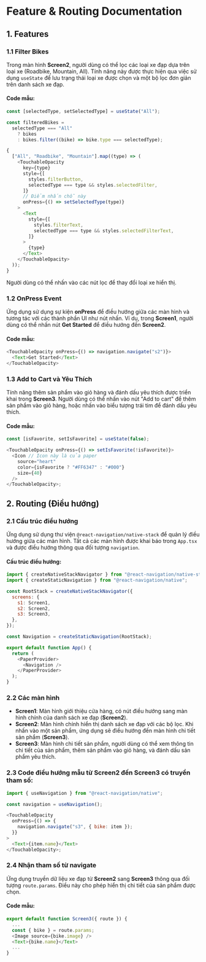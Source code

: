 # Feature & Routing Documentation

## 1. Features

### 1.1 Filter Bikes

Trong màn hình **Screen2**, người dùng có thể lọc các loại xe đạp dựa trên loại xe (Roadbike, Mountain, All). Tính năng này được thực hiện qua việc sử dụng `useState` để lưu trạng thái loại xe được chọn và một bộ lọc đơn giản trên danh sách xe đạp.

#### Code mẫu:

```javascript
const [selectedType, setSelectedType] = useState("All");

const filteredBikes =
  selectedType === "All"
    ? bikes
    : bikes.filter((bike) => bike.type === selectedType);

{
  ["All", "Roadbike", "Mountain"].map((type) => (
    <TouchableOpacity
      key={type}
      style={[
        styles.filterButton,
        selectedType === type && styles.selectedFilter,
      ]}
      // Điểm nhấn chỗ này
      onPress={() => setSelectedType(type)}
    >
      <Text
        style={[
          styles.filterText,
          selectedType === type && styles.selectedFilterText,
        ]}
      >
        {type}
      </Text>
    </TouchableOpacity>
  ));
}
```

Người dùng có thể nhấn vào các nút lọc để thay đổi loại xe hiển thị.

### 1.2 OnPress Event

Ứng dụng sử dụng sự kiện **onPress** để điều hướng giữa các màn hình và tương tác với các thành phần UI như nút nhấn. Ví dụ, trong **Screen1**, người dùng có thể nhấn nút **Get Started** để điều hướng đến **Screen2**.

#### Code mẫu:

```javascript
<TouchableOpacity onPress={() => navigation.navigate("s2")}>
  <Text>Get Started</Text>
</TouchableOpacity>
```

### 1.3 Add to Cart và Yêu Thích

Tính năng thêm sản phẩm vào giỏ hàng và đánh dấu yêu thích được triển khai trong **Screen3**. Người dùng có thể nhấn vào nút "Add to cart" để thêm sản phẩm vào giỏ hàng, hoặc nhấn vào biểu tượng trái tim để đánh dấu yêu thích.

#### Code mẫu:

```javascript
const [isFavorite, setIsFavorite] = useState(false);

<TouchableOpacity onPress={() => setIsFavorite(!isFavorite)}>
  <Icon // Icon này là của paper
    source="heart"
    color={isFavorite ? "#FF6347" : "#000"}
    size={40}
  />
</TouchableOpacity>;
```

## 2. Routing (Điều hướng)

### 2.1 Cấu trúc điều hướng

Ứng dụng sử dụng thư viện `@react-navigation/native-stack` để quản lý điều hướng giữa các màn hình. Tất cả các màn hình được khai báo trong `App.tsx` và được điều hướng thông qua đối tượng `navigation`.

#### Cấu trúc điều hướng:

```javascript
import { createNativeStackNavigator } from "@react-navigation/native-stack";
import { createStaticNavigation } from "@react-navigation/native";

const RootStack = createNativeStackNavigator({
  screens: {
    s1: Screen1,
    s2: Screen2,
    s3: Screen3,
  },
});

const Navigation = createStaticNavigation(RootStack);

export default function App() {
  return (
    <PaperProvider>
      <Navigation />
    </PaperProvider>
  );
}
```

### 2.2 Các màn hình

- **Screen1**: Màn hình giới thiệu cửa hàng, có nút điều hướng sang màn hình chính của danh sách xe đạp (**Screen2**).
- **Screen2**: Màn hình chính hiển thị danh sách xe đạp với các bộ lọc. Khi nhấn vào một sản phẩm, ứng dụng sẽ điều hướng đến màn hình chi tiết sản phẩm (**Screen3**).
- **Screen3**: Màn hình chi tiết sản phẩm, người dùng có thể xem thông tin chi tiết của sản phẩm, thêm sản phẩm vào giỏ hàng, và đánh dấu sản phẩm yêu thích.

### 2.3 Code điều hướng mẫu từ **Screen2** đến **Screen3** có truyền tham số:

```javascript
import { useNavigation } from "@react-navigation/native";

const navigation = useNavigation();

<TouchableOpacity
  onPress={() => {
    navigation.navigate("s3", { bike: item });
  }}
>
  <Text>{item.name}</Text>
</TouchableOpacity>;
```

### 2.4 Nhận tham số từ navigate

Ứng dụng truyền dữ liệu xe đạp từ **Screen2** sang **Screen3** thông qua đối tượng `route.params`. Điều này cho phép hiển thị chi tiết của sản phẩm được chọn.

#### Code mẫu:

```javascript
export default function Screen3({ route }) {
  ...
  const { bike } = route.params;
  <Image source={bike.image} />
  <Text>{bike.name}</Text>
  ...
}
```
